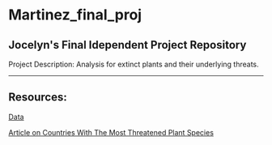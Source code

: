 # Martinez_final_proj

## Jocelyn's Final Idependent Project Repository

Project Description: Analysis for extinct plants and their underlying threats.

---

## Resources:

[Data](https://github.com/rfordatascience/tidytuesday/blob/master/data/2020/2020-08-18/readme.md)

[Article on Countries With The Most Threatened Plant Species](https://mail.worldatlas.com/articles/countries-with-the-most-threatened-plant-species.html)